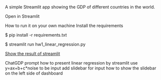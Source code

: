 A simple Streamlit app showing the GDP of different countries in the world.

Open in Streamlit

How to run it on your own machine
Install the requirements

$ pip install -r requirements.txt

$ streamlit run hw1_linear_regression.py

[Show the result of streamlit](https://hw1linear-regression-kjq6i6vsbqmum7nvseuy92.streamlit.app/)

ChatGDP prompt
how to present linear regression by streamlit
use y=ax+b+c*noise to be input
add slidebar for input
how to show the slidebar on the left side of dashboard
